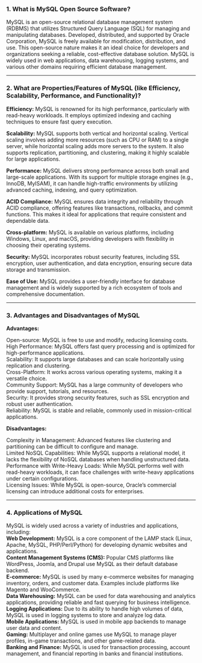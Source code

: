 ### 1. What is MySQL Open Source Software?

MySQL is an open-source relational database management system (RDBMS) that utilizes Structured Query Language (SQL) for managing and manipulating databases. 
Developed, distributed, and supported by Oracle Corporation, MySQL is freely available for modification, distribution, and use. 
This open-source nature makes it an ideal choice for developers and organizations seeking a reliable, cost-effective database solution. 
MySQL is widely used in web applications, data warehousing, logging systems, and various other domains requiring efficient database management.

************************************************************************************************************************************************************************************************

### 2. What are Properties/Features of MySQL (like Efficiency, Scalability, Performance, and Functionality)?

**Efficiency:** MySQL is renowned for its high performance, particularly with read-heavy workloads. It employs optimized indexing and caching techniques to ensure fast query execution.

**Scalability:** MySQL supports both vertical and horizontal scaling. Vertical scaling involves adding more resources (such as CPU or RAM) to a single server, 
            while horizontal scaling adds more servers to the system. It also supports replication, partitioning, and clustering, making it highly scalable for large applications.
            
**Performance:** MySQL delivers strong performance across both small and large-scale applications. With its support for multiple storage engines (e.g., InnoDB, MyISAM), 
              it can handle high-traffic environments by utilizing advanced caching, indexing, and query optimization.
              
**ACID Compliance:** MySQL ensures data integrity and reliability through ACID compliance, offering features like transactions, rollbacks, and commit functions. 
                  This makes it ideal for applications that require consistent and dependable data.
                  
**Cross-platform:** MySQL is available on various platforms, including Windows, Linux, and macOS, providing developers with flexibility in choosing their operating systems.

**Security:** MySQL incorporates robust security features, including SSL encryption, user authentication, and data encryption, ensuring secure data storage and transmission.

**Ease of Use:** MySQL provides a user-friendly interface for database management and is widely supported by a rich ecosystem of tools and comprehensive documentation.

*************************************************************************************************************************************************************************************************

### 3. Advantages and Disadvantages of MySQL

**Advantages:**

Open-source: MySQL is free to use and modify, reducing licensing costs.                                                                                                                         
High Performance: MySQL offers fast query processing and is optimized for high-performance applications.                                                                
Scalability: It supports large databases and can scale horizontally using replication and clustering.                                                                
Cross-Platform: It works across various operating systems, making it a versatile choice.                                                                
Community Support: MySQL has a large community of developers who provide support, tutorials, and resources.                                                                
Security: It provides strong security features, such as SSL encryption and robust user authentication.                                                                
Reliability: MySQL is stable and reliable, commonly used in mission-critical applications.                                                                

**Disadvantages:**

Complexity in Management: Advanced features like clustering and partitioning can be difficult to configure and manage.                                                                
Limited NoSQL Capabilities: While MySQL supports a relational model, it lacks the flexibility of NoSQL databases when handling unstructured data.                                                                
Performance with Write-Heavy Loads: While MySQL performs well with read-heavy workloads, it can face challenges with write-heavy applications under certain configurations.                                                                
Licensing Issues: While MySQL is open-source, Oracle’s commercial licensing can introduce additional costs for enterprises.                                                                

*************************************************************************************************************************************************************************************************

### 4. Applications of MySQL

MySQL is widely used across a variety of industries and applications, including:                                                                                             
**Web Development:** MySQL is a core component of the LAMP stack (Linux, Apache, MySQL, PHP/Perl/Python) for developing dynamic websites and applications.                                                              
**Content Management Systems (CMS):** Popular CMS platforms like WordPress, Joomla, and Drupal use MySQL as their default database backend.                                                              
**E-commerce:** MySQL is used by many e-commerce websites for managing inventory, orders, and customer data. Examples include platforms like Magento and WooCommerce.                                                              
**Data Warehousing:** MySQL can be used for data warehousing and analytics applications, providing reliable and fast querying for business intelligence.                                                              
**Logging Applications:** Due to its ability to handle high volumes of data, MySQL is used in logging systems to store and analyze log data.                                                              
**Mobile Applications:** MySQL is used in mobile app backends to manage user data and content.                                                              
**Gaming:** Multiplayer and online games use MySQL to manage player profiles, in-game transactions, and other game-related data.                                                              
**Banking and Finance:** MySQL is used for transaction processing, account management, and financial reporting in banks and financial institutions.                                                              
